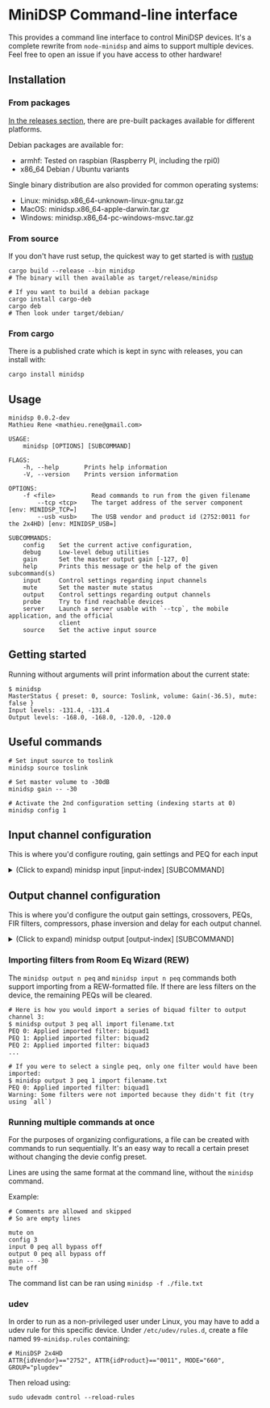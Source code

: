 # MiniDSP Command-line interface

This provides a command line interface to control MiniDSP devices. 
It's a complete rewrite from `node-minidsp` and aims to support multiple devices. Feel free to open an issue if you have access to other hardware!


## Installation
### From packages
[In the releases section](https://github.com/mrene/minidsp-rs/releases), there are pre-built packages available for different platforms.

Debian packages are available for:
- armhf: Tested on raspbian (Raspberry PI, including the rpi0)
- x86_64 Debian / Ubuntu variants

Single binary distribution are also provided for common operating systems:
- Linux: minidsp.x86_64-unknown-linux-gnu.tar.gz
- MacOS: minidsp.x86_64-apple-darwin.tar.gz
- Windows: minidsp.x86_64-pc-windows-msvc.tar.gz

### From source
If you don't have rust setup, the quickest way to get started is with [rustup](https://rustup.rs/)


```shell
cargo build --release --bin minidsp
# The binary will then available as target/release/minidsp

# If you want to build a debian package
cargo install cargo-deb
cargo deb
# Then look under target/debian/
```

### From cargo
There is a published crate which is kept in sync with releases, you can install with:
```shell
cargo install minidsp
```

## Usage
```shell
minidsp 0.0.2-dev
Mathieu Rene <mathieu.rene@gmail.com>

USAGE:
    minidsp [OPTIONS] [SUBCOMMAND]

FLAGS:
    -h, --help       Prints help information
    -V, --version    Prints version information

OPTIONS:
    -f <file>          Read commands to run from the given filename
        --tcp <tcp>    The target address of the server component [env: MINIDSP_TCP=]
        --usb <usb>    The USB vendor and product id (2752:0011 for the 2x4HD) [env: MINIDSP_USB=]

SUBCOMMANDS:
    config    Set the current active configuration,
    debug     Low-level debug utilities
    gain      Set the master output gain [-127, 0]
    help      Prints this message or the help of the given subcommand(s)
    input     Control settings regarding input channels
    mute      Set the master mute status
    output    Control settings regarding output channels
    probe     Try to find reachable devices
    server    Launch a server usable with `--tcp`, the mobile application, and the official
              client
    source    Set the active input source
```


## Getting started
Running without arguments will print information about the current state:

```shell
$ minidsp 
MasterStatus { preset: 0, source: Toslink, volume: Gain(-36.5), mute: false }
Input levels: -131.4, -131.4
Output levels: -168.0, -168.0, -120.0, -120.0
```

## Useful commands
```
# Set input source to toslink
minidsp source toslink

# Set master volume to -30dB
minidsp gain -- -30

# Activate the 2nd configuration setting (indexing starts at 0)
minidsp config 1
```

## Input channel configuration
This is where you'd configure routing, gain settings and PEQ for each input

<details>
  <summary>(Click to expand) minidsp input [input-index] [SUBCOMMAND]</summary>

```shell
$ minidsp input --help
minidsp-input
Control settings regarding input channels

USAGE:
    minidsp input <input-index> <SUBCOMMAND>

ARGS:
    <input-index>    Index of the input channel, starting at 0

SUBCOMMANDS:
    gain       Set the input gain for this channel
    help       Prints this message or the help of the given subcommand(s)
    mute       Set the master mute status
    peq        Control the parametric equalizer
    routing    Controls signal routing from this input
```

### gain / mute

```shell
# Sets input channel 0's gain to -10dB
minidsp input 0 gain -- -10

# Mute input channel 0
minidsp input 0 mute on
```

### routing
Each output matrix entry has to be enabled in order for audio to be routed. The gain can then be set (in dB) for each entry.

```shell
# Route input channel 0 to output channel 0, boost gain by 6dB
minidsp input 0 routing 0 enable on
minidsp input 0 routing 0 gain 6
```

### peq

```
$ minidsp input 0 peq --help
minidsp-input-peq
Control the parametric equalizer

USAGE:
    minidsp input <input-index> peq <index> <SUBCOMMAND>

ARGS:
    <index>    Parametric EQ index (all | <id>) (0 to 9 inclusively)

FLAGS:
    -h, --help       Prints help information
    -V, --version    Prints version information

SUBCOMMANDS:
    bypass    Sets the bypass toggle
    clear     Sets all coefficients back to their default values and un-bypass them
    help      Prints this message or the help of the given subcommand(s)
    import    Imports the coefficients from the given file
    set       Set coefficients
```

The `peq` commands supports broadcasting an operation on multiple peqs. If specifying
an index, the command will only affect a single filter.

Bypass the first peq:
`minidsp output 0 peq 0 bypass on` 

Bypass all peqs:
`minidsp output 0 peq all bypass on`

Importing filters should use the `all` target if the ununsed filter should also be cleared.
`minidsp output 0 preq all import ./file.txt`

</details>

## Output channel configuration
This is where you'd configure the output gain settings, crossovers, PEQs, FIR filters, compressors, phase inversion and delay for each output channel.

<details>
  <summary>(Click to expand) minidsp output [output-index] [SUBCOMMAND]</summary>
The outputs are referenced by index, starting at 0 for the first output.

```shell
$ minidsp output --help

Control settings regarding output channels

USAGE:
    minidsp output <output-index> <SUBCOMMAND>

ARGS:
    <output-index>    Index of the output channel, starting at 0

SUBCOMMANDS:
    compressor    Controls crossovers (2x 4 biquads)
    crossover     Controls crossovers (2x 4 biquads)
    delay         Set the delay associated to this channel
    fir           Controls the FIR filter
    gain          Set the input gain for this channel
    help          Prints this message or the help of the given subcommand(s)
    invert        Set phase inversion on this channel
    mute          Set the master mute status
    peq           Control the parametric equalizer
```

### Gain

```shell
$ minidsp output 0 gain --help
USAGE:
    minidsp output <output-index> gain <value>

ARGS:
    <value>    Output gain in dB
```

Example usage: `minidsp output 0 gain -- -20`

`--` is used to distinguish negative values from another option

### PEQ

```
$ minidsp output 0 peq --help
Control the parametric equalizer

USAGE:
    minidsp output <output-index> peq <index> <SUBCOMMAND>

ARGS:
    <index>    Parametric EQ index (all | <id>) (0 to 9 inclusively)

SUBCOMMANDS:
    bypass    Sets the bypass toggle
    clear     Sets all coefficients back to their default values and un-bypass them
    help      Prints this message or the help of the given subcommand(s)
    import    Imports the coefficients from the given file
    set       Set coefficients
```

The `peq` commands supports broadcasting an operation on multiple peqs. If specifying
an index, the command will only affect a single filter.

Bypass the first peq:
`minidsp output 0 peq 0 bypass on` 

Bypass all peqs:
`minidsp output 0 peq all bypass on`

Importing filters should use the `all` target if the ununsed filter should also be cleared.
`minidsp output 0 preq all import ./file.txt`

### Crossover

```
$ minidsp output 0 crossover --help
Controls crossovers (2x 4 biquads)

USAGE:
    minidsp output <output-index> crossover <group> <index> <SUBCOMMAND>

ARGS:
    <group>    Group index (0 or 1)
    <index>    Filter index (all | 0 | 1 | 3)

SUBCOMMANDS:
    bypass    Sets the bypass toggle
    clear     Sets all coefficients back to their default values and un-bypass them
    help      Prints this message or the help of the given subcommand(s)
    import    Imports the coefficients from the given file
    set       Set coefficients
```

Crossovers are implemented as series biquad filters. There are two groups of 4 biquads per channel. Each group can be bypassed individually.

The command follows the same syntax as the `peq` command, for the exception that you have to specify the group index.

They can be imported in REW's format:
`minidsp output 0 crossover 0 all import ./file.txt`
`minidsp output 0 crossover 1 all import ./file2.txt`

### FIR

```shell
$ minidsp output 0 fir --help
minidsp-output-fir
Controls the FIR filter

USAGE:
    minidsp output <output-index> fir <SUBCOMMAND>

SUBCOMMANDS:
    bypass    Sets the bypass toggle
    clear     Sets all coefficients back to their default values and un-bypass them
    help      Prints this message or the help of the given subcommand(s)
    import    Imports the coefficients from the given file
    set       Set coefficients
```

Importing FIR filters can be done using a wav file. The file's sampling rate MUST match the device's internal rate. 

`minidsp output 0 fir import ./impulse.wav`
`minidsp output 0 fir bypass off`

### Delay

```shell
$ minidsp output 0 delay --help
minidsp-output-delay
Set the delay associated to this channel

USAGE:
    minidsp output <output-index> delay <delay>

ARGS:
    <delay>    Delay in milliseconds
```

### Invert

```
USAGE:
    minidsp output <output-index> invert <value>
```

Example: `minidsp output 0 invert on`

</details>

### Importing filters from Room Eq Wizard (REW)
The `minidsp output n peq` and `minidsp input n peq` commands both support importing from a REW-formatted file. If there are less
filters on the device, the remaining PEQs will be cleared.

```shell
# Here is how you would import a series of biquad filter to output channel 3:
$ minidsp output 3 peq all import filename.txt
PEQ 0: Applied imported filter: biquad1
PEQ 1: Applied imported filter: biquad2
PEQ 2: Applied imported filter: biquad3
...

# If you were to select a single peq, only one filter would have been imported:
$ minidsp output 3 peq 1 import filename.txt
PEQ 0: Applied imported filter: biquad1
Warning: Some filters were not imported because they didn't fit (try using `all`)
```

### Running multiple commands at once
For the purposes of organizing configurations, a file can be created with commands to run sequentially. It's an easy way to recall a certain preset without changing the devie config preset.

Lines are using the same format at the command line, without the `minidsp` command. 

Example:
```
# Comments are allowed and skipped
# So are empty lines

mute on
config 3
input 0 peq all bypass off
output 0 peq all bypass off
gain -- -30
mute off
```

The command list can be ran using  `minidsp -f ./file.txt`


### udev
In order to run as a non-privileged user under Linux, you may have to add a udev rule for this specific device. Under `/etc/udev/rules.d`, create a file named `99-minidsp.rules` containing:

```
# MiniDSP 2x4HD
ATTR{idVendor}=="2752", ATTR{idProduct}=="0011", MODE="660", GROUP="plugdev"
```

Then reload using:

```
sudo udevadm control --reload-rules
```